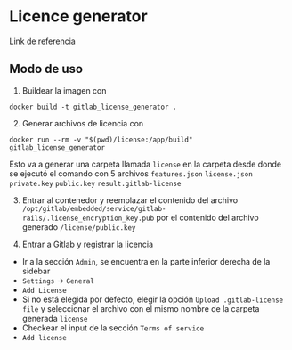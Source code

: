 # Licence generator

[Link de referencia](https://github.com/Lakr233/GitLab-License-Generator)

## Modo de uso

1. Buildear la imagen con

```docker build -t gitlab_license_generator .```

2. Generar archivos de licencia con

```docker run --rm -v "$(pwd)/license:/app/build" gitlab_license_generator```

Esto va a generar una carpeta llamada ```license``` en la carpeta desde donde se ejecutó el comando con 5 archivos
```features.json```
```license.json```
```private.key```
```public.key```
```result.gitlab-license```

3. Entrar al contenedor y reemplazar el contenido del archivo ```/opt/gitlab/embedded/service/gitlab-rails/.license_encryption_key.pub``` por el contenido del archivo generado ```/license/public.key```

4. Entrar a Gitlab y registrar la licencia
- Ir a la sección ```Admin```, se encuentra en la parte inferior derecha de la sidebar
- ```Settings``` -> ```General```
- ```Add License```
- Si no está elegida por defecto, elegir la opción ```Upload .gitlab-license file``` y seleccionar el archivo con el mismo nombre de la carpeta generada ```license```
- Checkear el input de la sección ```Terms of service```
- ```Add license```